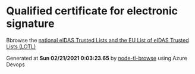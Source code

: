 # Qualified certificate for electronic signature 
 Bbrowse the [national eIDAS Trusted Lists and the EU List of eIDAS Trusted Lists (LOTL)](https://webgate.ec.europa.eu/tl-browser/#/) 
 
 
Generated at **Sun 02/21/2021  0:03:23.65** by [node-tl-browse](https://github.com/ymedlop/node-tl-browser) using Azure Devops 
